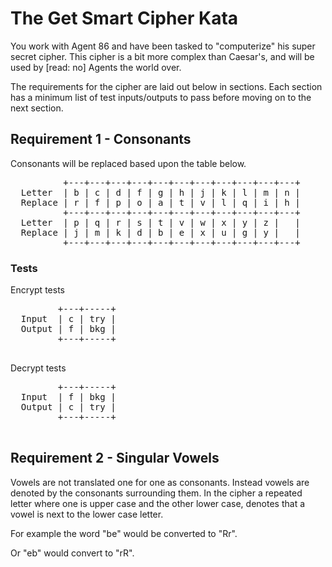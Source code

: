 # The Get Smart Cipher Kata

You work with Agent 86 and have been tasked to "computerize" his super secret cipher. This cipher is a bit more complex than Caesar's, and will be used by [read: no] Agents the world over.

The requirements for the cipher are laid out below in sections. Each section has a minimum list of test inputs/outputs to pass before moving on to the next section. 

## Requirement 1 - Consonants

Consonants will be replaced based upon the table below. 

<pre>
          +---+---+---+---+---+---+---+---+---+---+---+
  Letter  | b | c | d | f | g | h | j | k | l | m | n |
  Replace | r | f | p | o | a | t | v | l | q | i | h |
          +---+---+---+---+---+---+---+---+---+---+---+
  Letter  | p | q | r | s | t | v | w | x | y | z |   |
  Replace | j | m | k | d | b | e | x | u | g | y |   | 
          +---+---+---+---+---+---+---+---+---+---+---+
</pre>

### Tests

Encrypt tests

  <pre>
         +---+-----+
  Input  | c | try | 
  Output | f | bkg |
         +---+-----+
  </pre>

Decrypt tests

  <pre>
         +---+-----+
  Input  | f | bkg |
  Output | c | try |
         +---+-----+
  </pre>

## Requirement 2 - Singular Vowels

Vowels are not translated one for one as consonants. Instead vowels are denoted by the consonants surrounding them. In the cipher a repeated letter where one is upper case and the other lower case, denotes that a vowel is next to the lower case letter.

For example the word "be" would be converted to "Rr".

Or "eb" would convert to "rR".
